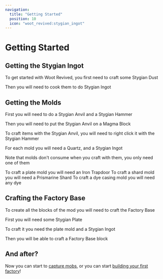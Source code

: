 ```yaml
---
navigation:
  title: "Getting Started"
  position: 10
  icon: "woot_revived:stygian_ingot"
---
```

# Getting Started

## Getting the Stygian Ingot

To get started with Woot Revived, you first need to craft some <ItemImage id="stygian_dust" scale="0.5"/> Stygian Dust
<Recipe id="stygian_dust" />

Then you will need to cook them to do <ItemImage id="stygian_ingot" scale="0.5"/> Stygian Ingot
<Recipe id="stygian_ingot_cook" />

## Getting the Molds

First you will need to do a <ItemImage id="stygian_anvil" scale="0.5"/> Stygian Anvil and a <ItemImage id="stygian_hammer" scale="0.5"/> Stygian Hammer
<Row>
    <Recipe id="stygian_anvil" />
    <Recipe id="stygian_hammer" />
</Row>

Then you will need to put the Stygian Anvil on a <ItemImage id="minecraft:magma_block" scale="0.5"/> Magma Block

To craft items with the Stygian Anvil, you will need to right click it with the Stygian Hammer

For each mold you will need a <ItemImage id="minecraft:quartz" scale="0.5"/> Quartz, and a <ItemImage id="stygian_ingot" scale="0.5"/> Stygian Ingot

Note that molds don't consume when you craft with them, you only need one of them

<Row alignItems="center">
  <GameScene zoom="5">
    <ImportStructure src="assets/anvil/plate_mold.snbt" />
    <IsometricCamera yaw="180" pitch="40" />
  </GameScene>
  <ItemImage id="plate_mold" scale="2"/>
  To craft a plate mold you will need an <ItemImage id="minecraft:iron_trapdoor" scale="0.5"/> Iron Trapdoor
</Row>

<Row alignItems="center">
  <GameScene zoom="5">
    <ImportStructure src="assets/anvil/shard_mold.snbt" />
    <IsometricCamera yaw="180" pitch="40" />
  </GameScene>
  <ItemImage id="shard_mold" scale="2"/>
  To craft a shard mold you will need a <ItemImage id="minecraft:prismarine_shard" scale="0.5"/> Prismarine Shard
</Row>

<Row alignItems="center">
  <GameScene zoom="5">
    <ImportStructure src="assets/anvil/dye_casing_mold.snbt" />
    <IsometricCamera yaw="180" pitch="40" />
  </GameScene>
  <ItemImage id="dye_casing_mold" scale="2"/>
  To craft a dye casing mold you will need <ItemImage id="minecraft:white_dye" scale="0.5"/> any dye
</Row>

## Crafting the Factory Base

To create all the blocks of the mod you will need to craft the Factory Base

First you will need some <ItemImage id="stygian_plate" scale="0.5"/> Stygian Plate

<Row alignItems="center">
  <GameScene zoom="5">
    <ImportStructure src="assets/anvil/stygian_plate.snbt" />
    <IsometricCamera yaw="180" pitch="40" />
  </GameScene>
  <ItemImage id="stygian_plate" scale="2"/>
  To craft it you need the <ItemImage id="plate_mold" scale="0.5"/> plate mold and a <ItemImage id="stygian_ingot" scale="0.5"/> Stygian Ingot
</Row>

Then you will be able to craft a Factory Base block

<Recipe id="factory_base" />

## And after?

Now you can start to [capture mobs](mob-shard.md), or you can start [building your first factory](factory/copper.md)!